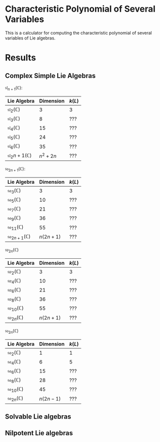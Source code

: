 # Characteristic Polynomial of Several Variables

This is a calculator for computing the characteristic polynomial of several variables of Lie algebras.

# Results

## Complex Simple Lie Algebras

$\mathfrak{sl}_{n+1}(\mathbb{C})$:

| Lie Algebra | Dimension    | $k(L)$   |
|-------------|--------------|--------|
| $\mathfrak{sl}_2(\mathbb{C})$    | 3            | 3    |
| $\mathfrak{sl}_3(\mathbb{C})$   | 8           | ???    |
| $\mathfrak{sl}_4(\mathbb{C})$    | 15           | ???    |
| $\mathfrak{sl}_5(\mathbb{C})$    | 24           | ???    |
| $\mathfrak{sl}_6(\mathbb{C})$    | 35           | ???    |
| $\mathfrak{sl}_2{n+1}(\mathbb{C})$    | $n^2+2n$           | ???    |

$\mathfrak{so}_{2n+1}(\mathbb{C})$:

| Lie Algebra       | Dimension      | $k(L)$ |
|-------------------|----------------|------------|
| $\mathfrak{so}_{3}(\mathbb{C})$          | 3              | 3          |
| $\mathfrak{so}_{5}(\mathbb{C})$          | 10             | ???          |
| $\mathfrak{so}_{7}(\mathbb{C})$          | 21             | ???        |
| $\mathfrak{so}_{9}(\mathbb{C})$          | 36             | ???        |
| $\mathfrak{so}_{11}(\mathbb{C})$          | 55             | ???        |
| $\mathfrak{so}_{2n+1}(\mathbb{C})$ | $n(2n+1)$ | ???        |

$\mathfrak{sp}_{2n}(\mathbb{C})$

| Lie Algebra            | Dimension      | $k(L)$ |
|------------------------|----------------|------------|
| $\mathfrak{sp}_2(\mathbb{C})$    | 3            | 3        |
| $\mathfrak{sp}_4(\mathbb{C})$    | 10           | ???        |
| $\mathfrak{sp}_6(\mathbb{C})$    | 21           | ???        |
| $\mathfrak{sp}_8(\mathbb{C})$    | 36           | ???        |
| $\mathfrak{sp}_{10}(\mathbb{C})$ | 55           | ???        |
| $\mathfrak{sp}_{2n}(\mathbb{C})$ | $n(2n+1)$ | ???        |

$\mathfrak{so}_{2n}(\mathbb{C})$

| Lie Algebra            | Dimension      | $k(L)$ |
|------------------------|----------------|------------|
| $\mathfrak{so}_2(\mathbb{C})$    | 1            | 1        |
| $\mathfrak{so}_4(\mathbb{C})$    | 6            | 5        |
| $\mathfrak{so}_6(\mathbb{C})$    | 15           | ???        |
| $\mathfrak{so}_8(\mathbb{C})$    | 28           | ???        |
| $\mathfrak{so}_{10}(\mathbb{C})$ | 45           | ???        |
| $\mathfrak{so}_{2n}(\mathbb{C})$ | $n(2n-1)$ | ???        |

## Solvable Lie algebras 

## Nilpotent Lie algebras
